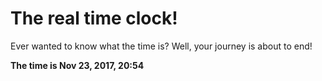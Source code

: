 # The real time clock!

Ever wanted to know what the time is? Well, your journey is about to end!

**The time is Nov 23, 2017, 20:54**